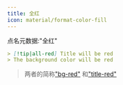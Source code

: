 ```yaml
---
title: 全红
icon: material/format-color-fill
---
```


点名元数据:"全红"

```md
> [!tip|all-red] Title will be red
> The background color will be red
```
> 两者的简称["bg-red"](../bg-styling/page-3.md)
> 和["title-red"](../title-styling/page-3.md)

